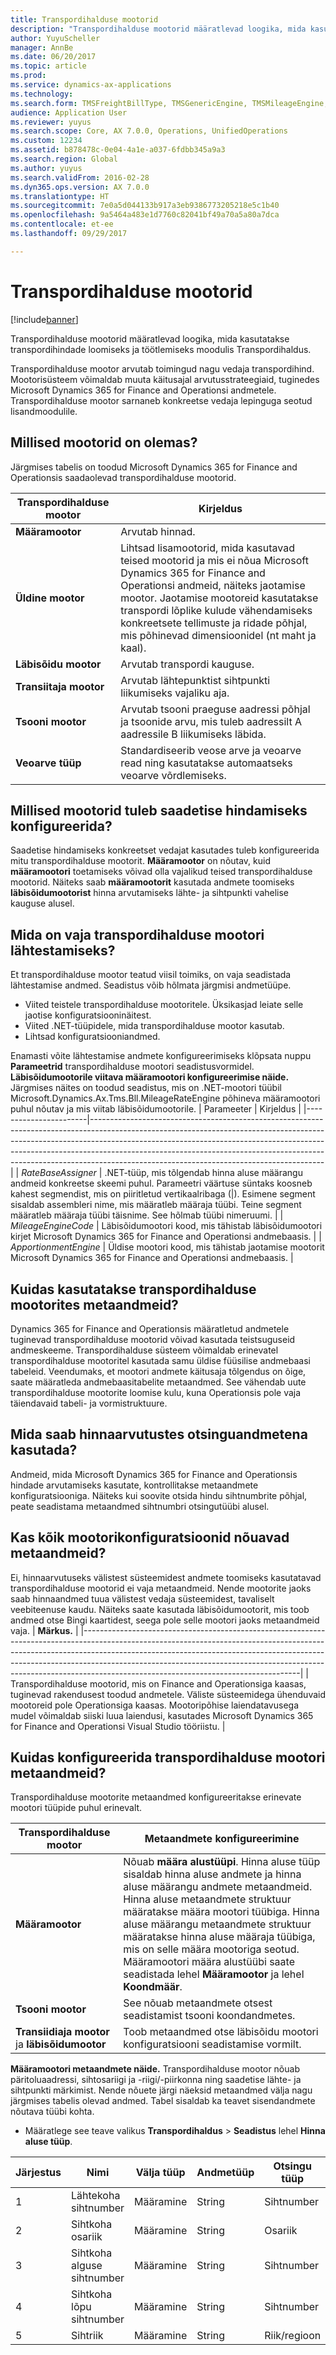 ```yaml
---
title: Transpordihalduse mootorid
description: "Transpordihalduse mootorid määratlevad loogika, mida kasutatakse transpordihindade loomiseks ja töötlemiseks moodulis Transpordihaldus."
author: YuyuScheller
manager: AnnBe
ms.date: 06/20/2017
ms.topic: article
ms.prod: 
ms.service: dynamics-ax-applications
ms.technology: 
ms.search.form: TMSFreightBillType, TMSGenericEngine, TMSMileageEngine, TMSRateEngine, TMSTransitTimeEngine, TMSZoneEngine
audience: Application User
ms.reviewer: yuyus
ms.search.scope: Core, AX 7.0.0, Operations, UnifiedOperations
ms.custom: 12234
ms.assetid: b878478c-0e04-4a1e-a037-6fdbb345a9a3
ms.search.region: Global
ms.author: yuyus
ms.search.validFrom: 2016-02-28
ms.dyn365.ops.version: AX 7.0.0
ms.translationtype: HT
ms.sourcegitcommit: 7e0a5d044133b917a3eb9386773205218e5c1b40
ms.openlocfilehash: 9a5464a483e1d7760c82041bf49a70a5a80a7dca
ms.contentlocale: et-ee
ms.lasthandoff: 09/29/2017

---
```


# <a name="transportation-management-engines"></a>Transpordihalduse mootorid

[!include[banner](../includes/banner.md)]


Transpordihalduse mootorid määratlevad loogika, mida kasutatakse transpordihindade loomiseks ja töötlemiseks moodulis Transpordihaldus. 

Transpordihalduse mootor arvutab toimingud nagu vedaja transpordihind. Mootorisüsteem võimaldab muuta käitusajal arvutusstrateegiaid, tuginedes Microsoft Dynamics 365 for Finance and Operationsi andmetele. Transpordihalduse mootor sarnaneb konkreetse vedaja lepinguga seotud lisandmoodulile.

## <a name="what-engines-are-available"></a>Millised mootorid on olemas?
Järgmises tabelis on toodud Microsoft Dynamics 365 for Finance and Operationsis saadaolevad transpordihalduse mootorid.

| Transpordihalduse mootor | Kirjeldus                                                                                                                                                                                                                                                                                                                 |
|----------------------------------|-----------------------------------------------------------------------------------------------------------------------------------------------------------------------------------------------------------------------------------------------------------------------------------------------------------------------------|
| **Määramootor**                  | Arvutab hinnad.                                                                                                                                                                                                                                                                                                           |
| **Üldine mootor**               | Lihtsad lisamootorid, mida kasutavad teised mootorid ja mis ei nõua Microsoft Dynamics 365 for Finance and Operationsi andmeid, näiteks jaotamise mootor. Jaotamise mootoreid kasutatakse transpordi lõplike kulude vähendamiseks konkreetsete tellimuste ja ridade põhjal, mis põhinevad dimensioonidel (nt maht ja kaal). |
| **Läbisõidu mootor**               | Arvutab transpordi kauguse.                                                                                                                                                                                                                                                                                     |
| **Transiitaja mootor**          | Arvutab lähtepunktist sihtpunkti liikumiseks vajaliku aja.                                                                                                                                                                                                                                       |
| **Tsooni mootor**                  | Arvutab tsooni praeguse aadressi põhjal ja tsoonide arvu, mis tuleb aadressilt A aadressile B liikumiseks läbida.                                                                                                                                                                    |
| **Veoarve tüüp**            | Standardiseerib veose arve ja veoarve read ning kasutatakse automaatseks veoarve võrdlemiseks.                                                                                                                                                                                                                |

 
<a name="what-engines-must-be-configured-to-rate-a-shipment"></a>Millised mootorid tuleb saadetise hindamiseks konfigureerida?
---------------------------------------------------

Saadetise hindamiseks konkreetset vedajat kasutades tuleb konfigureerida mitu transpordihalduse mootorit. **Määramootor** on nõutav, kuid **määramootori**  toetamiseks võivad olla vajalikud teised transpordihalduse mootorid. Näiteks saab **määramootorit** kasutada andmete toomiseks **läbisõidumootorist** hinna arvutamiseks lähte- ja sihtpunkti vahelise kauguse alusel.

## <a name="whats-required-to-initialize-a-transportation-management-engine"></a>Mida on vaja transpordihalduse mootori lähtestamiseks?
Et transpordihalduse mootor teatud viisil toimiks, on vaja seadistada lähtestamise andmed. Seadistus võib hõlmata järgmisi andmetüüpe.
-   Viited teistele transpordihalduse mootoritele. Üksikasjad leiate selle jaotise konfiguratsiooninäitest.
-   Viited .NET-tüüpidele, mida transpordihalduse mootor kasutab.
-   Lihtsad konfiguratsiooniandmed.

Enamasti võite lähtestamise andmete konfigureerimiseks klõpsata nuppu **Parameetrid** transpordihalduse mootori seadistusvormidel. **Läbisõidumootorile viitava määramootori konfigureerimise näide.** Järgmises näites on toodud seadistus, mis on .NET-mootori tüübil Microsoft.Dynamics.Ax.Tms.Bll.MileageRateEngine põhineva määramootori puhul nõutav ja mis viitab läbisõidumootorile.
| Parameeter             | Kirjeldus                                                                                                                                                                                                                                                                                                                                                                      |
|-----------------------|----------------------------------------------------------------------------------------------------------------------------------------------------------------------------------------------------------------------------------------------------------------------------------------------------------------------------------------------------------------------------------|
| *RateBaseAssigner*    | .NET-tüüp, mis tõlgendab hinna aluse määrangu andmeid konkreetse skeemi puhul. Parameetri väärtuse süntaks koosneb kahest segmendist, mis on piiritletud vertikaalribaga (|). Esimene segment sisaldab assembleri nime, mis määratleb määraja tüübi. Teine segment määratleb määraja tüübi täisnime. See hõlmab tüübi nimeruumi. |
| *MileageEngineCode*   | Läbisõidumootori kood, mis tähistab läbisõidumootori kirjet Microsoft Dynamics 365 for Finance and Operationsi andmebaasis.                                                                                                                                                                                                                                                             |
| *ApportionmentEngine* | Üldise mootori kood, mis tähistab jaotamise mootorit Microsoft Dynamics 365 for Finance and Operationsi andmebaasis.                                                                                                                                                                                                                                                              |

 
<a name="how-is-metadata-used-in-transportation-management-engines"></a>Kuidas kasutatakse transpordihalduse mootorites metaandmeid?
----------------------------------------------------------

Dynamics 365 for Finance and Operationsis määratletud andmetele tuginevad transpordihalduse mootorid võivad kasutada teistsuguseid andmeskeeme. Transpordihalduse süsteem võimaldab erinevatel transpordihalduse mootoritel kasutada samu üldise füüsilise andmebaasi tabeleid. Veendumaks, et mootori andmete käitusaja tõlgendus on õige, saate määratleda andmebaasitabelite metaandmed. See vähendab uute transpordihalduse mootorite loomise kulu, kuna Operationsis pole vaja täiendavaid tabeli- ja vormistruktuure.

## <a name="what-can-be-used-as-search-data-in-rate-calculations"></a>Mida saab hinnaarvutustes otsinguandmetena kasutada?
Andmeid, mida Microsoft Dynamics 365 for Finance and Operationsis hindade arvutamiseks kasutate, kontrollitakse metaandmete konfiguratsiooniga. Näiteks kui soovite otsida hindu sihtnumbrite põhjal, peate seadistama metaandmed sihtnumbri otsingutüübi alusel.

## <a name="do-all-engine-configurations-require-metadata"></a>Kas kõik mootorikonfiguratsioonid nõuavad metaandmeid?
Ei, hinnaarvutuseks välistest süsteemidest andmete toomiseks kasutatavad transpordihalduse mootorid ei vaja metaandmeid. Nende mootorite jaoks saab hinnaandmed tuua välistest vedaja süsteemidest, tavaliselt veebiteenuse kaudu. Näiteks saate kasutada läbisõidumootorit, mis toob andmed otse Bingi kaartidest, seega pole selle mootori jaoks metaandmeid vaja.
| **Märkus.**                                                                                                                                                                                                                                                                                                                                                                     |
|------------------------------------------------------------------------------------------------------------------------------------------------------------------------------------------------------------------------------------------------------------------------------------------------------------------------------------------------------------------------------|
| Transpordihalduse mootorid, mis on Finance and Operationsiga kaasas, tuginevad rakendusest toodud andmetele. Väliste süsteemidega ühenduvaid mootoreid pole Operationsiga kaasas. Mootoripõhise laiendatavusega mudel võimaldab siiski luua laiendusi, kasutades Microsoft Dynamics 365 for Finance and Operationsi Visual Studio tööriistu. |

## <a name="how-do-i-configure-metadata-for-a-transportation-management-engine"></a>Kuidas konfigureerida transpordihalduse mootori metaandmeid?
Transpordihalduse mootorite metaandmed konfigureeritakse erinevate mootori tüüpide puhul erinevalt.

| Transpordihalduse mootor               | Metaandmete konfigureerimine                                                                                                                                                                                                                                                                                                                                                                                                                                               |
|------------------------------------------------|----------------------------------------------------------------------------------------------------------------------------------------------------------------------------------------------------------------------------------------------------------------------------------------------------------------------------------------------------------------------------------------------------------------------------------------------------------------------|
| **Määramootor**                                | Nõuab **määra alustüüpi**. Hinna aluse tüüp sisaldab hinna aluse andmete ja hinna aluse määrangu andmete metaandmeid. Hinna aluse metaandmete struktuur määratakse määra mootori tüübiga. Hinna aluse määrangu metaandmete struktuur määratakse hinna aluse määraja tüübiga, mis on selle määra mootoriga seotud. Määramootori määra alustüübi saate seadistada lehel **Määramootor** ja lehel **Koondmäär**. |
| **Tsooni mootor**                                | See nõuab metaandmete otsest seadistamist tsooni koondandmetes.                                                                                                                                                                                                                                                                                                                                                                                                          |
| **Transiidiaja mootor** ja **läbisõidumootor** | Toob metaandmed otse läbisõidu mootori konfiguratsiooni seadistamise vormilt.                                                                                                                                                                                                                                                                                                                                                                                  |

  **Määramootori metaandmete näide.** Transpordihalduse mootor nõuab päritoluaadressi, sihtosariigi ja -riigi/-piirkonna ning saadetise lähte- ja sihtpunkti märkimist. Nende nõuete järgi näeksid metaandmed välja nagu järgmises tabelis olevad andmed. Tabel sisaldab ka teavet sisendandmete nõutava tüübi kohta.
-   Määratlege see teave valikus **Transpordihaldus** &gt; **Seadistus** lehel **Hinna aluse tüüp**.

| Järjestus | Nimi                          | Välja tüüp | Andmetüüp | Otsingu tüüp    | Kohustuslik |
|----------|-------------------------------|------------|-----------|----------------|-----------|
| 1        | Lähtekoha sihtnumber            | Määramine | String    | Sihtnumber    | Valitud  |
| 2        | Sihtkoha osariik             | Määramine | String    | Osariik          |           |
| 3        | Sihtkoha alguse sihtnumber | Määramine | String    | Sihtnumber    | Valitud  |
| 4        | Sihtkoha lõpu sihtnumber   | Määramine | String    | Sihtnumber    | Valitud  |
| 5        | Sihtriik           | Määramine | String    | Riik/regioon |           |






